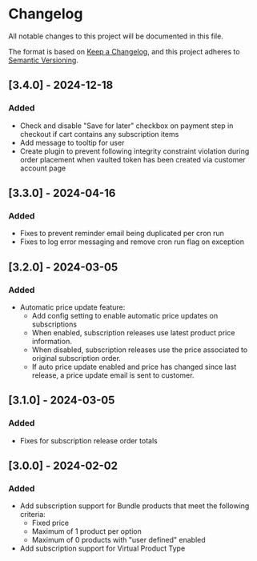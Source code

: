 # Changelog
All notable changes to this project will be documented in this file.

The format is based on [Keep a Changelog](https://keepachangelog.com/en/1.0.0/),
and this project adheres to [Semantic Versioning](https://semver.org/spec/v2.0.0.html).

## [3.4.0] - 2024-12-18
### Added
- Check and disable "Save for later" checkbox on payment step in checkout if cart contains any subscription items 
- Add message to tooltip for user
- Create plugin to prevent following integrity constraint violation during order placement when vaulted token has been created via customer account page

## [3.3.0] - 2024-04-16
### Added
- Fixes to prevent reminder email being duplicated per cron run
- Fixes to log error messaging and remove cron run flag on exception

## [3.2.0] - 2024-03-05
### Added
- Automatic price update feature:
  - Add config setting to enable automatic price updates on subscriptions
  - When enabled, subscription releases use latest product price information.
  - When disabled, subscription releases use the price associated to original subscription order.
  - If auto price update enabled and price has changed since last release, a price update email is sent to customer.

## [3.1.0] - 2024-03-05
### Added
- Fixes for subscription release order totals

## [3.0.0] - 2024-02-02
### Added
- Add subscription support for Bundle products that meet the following criteria:
  - Fixed price
  - Maximum of 1 product per option
  - Maximum of 0 products with "user defined" enabled
- Add subscription support for Virtual Product Type
